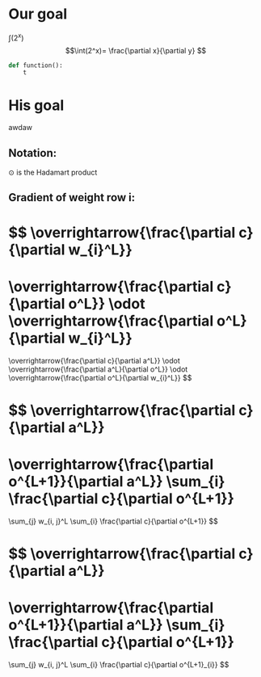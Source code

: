 # Our goal
$\int(2^x)$
$$\int(2^x)= \frac{\partial x}{\partial y} $$
```python
def function():
    t
```

# His goal
awdaw
## Notation:

$\odot$ is the Hadamart product


## Gradient of weight row i:
$$
\overrightarrow{\frac{\partial c}{\partial w_{i}^L}} 
= 
\overrightarrow{\frac{\partial c}{\partial o^L}}
\odot
\overrightarrow{\frac{\partial o^L}{\partial w_{i}^L}}
=
\overrightarrow{\frac{\partial c}{\partial a^L}}
\odot
\overrightarrow{\frac{\partial a^L}{\partial o^L}}
\odot
\overrightarrow{\frac{\partial o^L}{\partial w_{i}^L}}
$$ 

$$
\overrightarrow{\frac{\partial c}{\partial a^L}}
=
\overrightarrow{\frac{\partial o^{L+1}}{\partial a^L}}
\sum_{i} \frac{\partial c}{\partial o^{L+1}}
=
\sum_{j} w_{i, j}^L
\sum_{i} \frac{\partial c}{\partial o^{L+1}}
$$

$$
\overrightarrow{\frac{\partial c}{\partial a^L}}
=
\overrightarrow{\frac{\partial o^{L+1}}{\partial a^L}}
\sum_{i} \frac{\partial c}{\partial o^{L+1}}
=
\sum_{j} w_{i, j}^L
\sum_{i} \frac{\partial c}{\partial o^{L+1}_{i}}
$$

